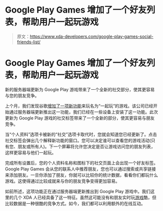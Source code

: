 # Google Play Games 增加了一个好友列表，帮助用户一起玩游戏

> 原文：<https://www.xda-developers.com/google-play-games-social-friends-list/>

# Google Play Games 增加了一个好友列表，帮助用户一起玩游戏

新的服务器端更新为 Google Play 游戏带来了一个全新的社交部分，使其更容易与您的朋友竞争。

上个月，我们发现谷歌[增加了一项新功能](https://www.xda-developers.com/google-play-games-friends-list-play-together-feature/)来玩名为“一起玩”的游戏。该公司已经开始通过服务器端更新推出这一功能，我们已经在一些设备上安装了这一功能。此次更新为 Google Play 游戏的社交标签带来了一个全新的部分，使其更容易与朋友竞争。

当“个人资料”选项卡被新的“社交”选项卡取代时，您就会知道您已经更新了。点击社交标签会弹出几个解释新功能的窗口。您可以决定谁可以查看您的游戏活动(只有您、朋友或所有人)。下一个屏幕将允许您决定是否让游戏访问您的朋友列表，这样更容易与他们一起玩。

完成所有设置后，您的个人资料名称和图标下的社交页面上会出现一个好友标签。Google Play Games 会从您的联系人中推荐朋友，您也可以通过搜索或共享链接来添加朋友。一旦你添加了朋友，你就可以比较你的统计数据，看看你们都玩什么游戏。这使得通过比较成就来与你的朋友竞争变得更加容易。

如前所述，这项功能正在通过服务器端更新推出到 Google Play 游戏中。我们这里的几个 XDA 人已经具备了这一特征。虽然这可能没有和朋友实时玩[游戏](https://play.google.com/store/apps/category/GAME?hl=en_US)酷，但比较数据是一种很酷的竞争方式。如今，我们都可以利用额外的在线互动。